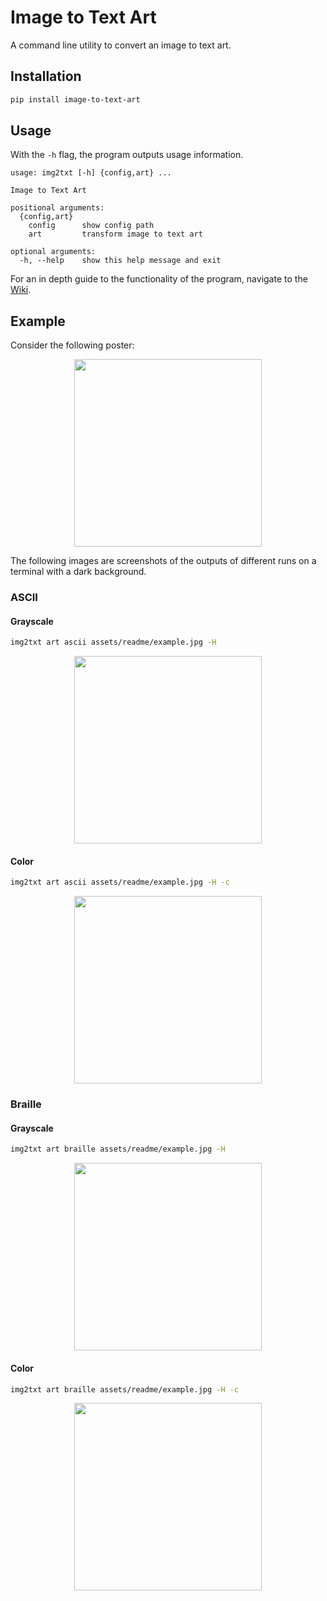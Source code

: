 # Image to Text Art

A command line utility to convert an image to text art.

## Installation

```bash
pip install image-to-text-art
```

## Usage

With the `-h` flag, the program outputs usage information.

```
usage: img2txt [-h] {config,art} ...

Image to Text Art

positional arguments:
  {config,art}
    config      show config path
    art         transform image to text art

optional arguments:
  -h, --help    show this help message and exit
```

For an in depth guide to the functionality of the program, navigate to the [Wiki](https://github.com/kelvindecosta/image-to-text-art/wiki).

## Example

Consider the following poster:

<p align="center"><img src="https://raw.githubusercontent.com/kelvindecosta/image-to-text-art/master/assets/readme/example.jpg" width="300"></p>

The following images are screenshots of the outputs of different runs on a terminal with a dark background.

### ASCII

#### Grayscale

```bash
img2txt art ascii assets/readme/example.jpg -H
```

<p align="center"><img src="https://raw.githubusercontent.com/kelvindecosta/image-to-text-art/master/assets/readme/ascii-gray.png" width="300"></p>

#### Color

```bash
img2txt art ascii assets/readme/example.jpg -H -c
```

<p align="center"><img src="https://raw.githubusercontent.com/kelvindecosta/image-to-text-art/master/assets/readme/ascii-color.png" width="300"></p>

### Braille

#### Grayscale

```bash
img2txt art braille assets/readme/example.jpg -H
```

<p align="center"><img src="https://raw.githubusercontent.com/kelvindecosta/image-to-text-art/master/assets/readme/braille-gray.png" width="300"></p>

#### Color

```bash
img2txt art braille assets/readme/example.jpg -H -c
```

<p align="center"><img src="https://raw.githubusercontent.com/kelvindecosta/image-to-text-art/master/assets/readme/braille-color.png" width="300"></p>